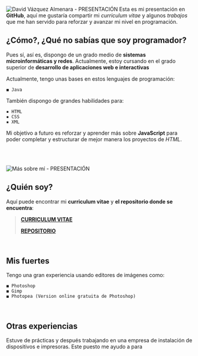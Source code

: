 ![David Vázquez Almenara - PRESENTACIÓN](https://i.imgur.com/28nrnlH.png) 
Esta es mi presentación en **GitHub**, aquí me gustaría compartir mi *curriculum vitae* y algunos *trabajos* que me han servido para reforzar y avanzar mi nivel en programación.


## ¿Cómo?, ¿Qué no sabías que soy programador?

Pues sí, así es, dispongo de un grado medio de **sistemas microinformáticas y redes**. Actualmente, estoy cursando en el grado superior de **desarrollo de aplicaciones web e interactivas**

Actualmente, tengo unas bases en estos lenguajes de programación:
```
◼ Java
```

También dispongo de grandes habilidades para:
```
▪ HTML
▪ CSS
▪ XML
```

Mi objetivo a futuro es reforzar y aprender más sobre **JavaScript** para poder completar y estructurar de mejor manera los proyectos de *HTML*.

<BR>
  <BR>
  
![Más sobre mí - PRESENTACIÓN](https://i.imgur.com/vSHjDtb.png) 
## ¿Quién soy?

Aquí puede encontrar mi **curriculum vitae** y **el repositorio donde se encuentra**:

> [**CURRICULUM VITAE**](https://htmlpreview.github.io/?https://github.com/David-Vazquez-Almenara/Curriculum-Vitae/blob/main/archivos/index.html#inicio)
> 
> [**REPOSITORIO**](https://github.com/David-Vazquez-Almenara/Curriculum-Vitae)
  <BR>
    
## Mis fuertes
    
Tengo una gran experiencia usando editores de imágenes como:
```
◼ Photoshop
◼ Gimp
◼ Photopea (Version online gratuita de Photoshop)
```
 <BR>

   
   ## Otras experiencias
   
   Estuve de prácticas y después trabajando en una empresa de instalación de dispositivos e impresoras. Este puesto me ayudo a para
